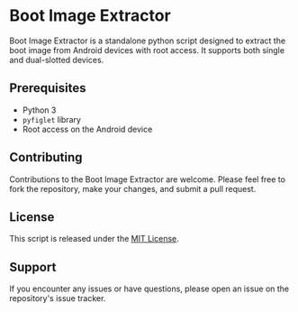 # Boot Image Extractor

Boot Image Extractor is a standalone python script designed to extract the boot image from Android devices with root access. It supports both single and dual-slotted devices.

## Prerequisites

- Python 3
- `pyfiglet` library
- Root access on the Android device

## Contributing

Contributions to the Boot Image Extractor are welcome. Please feel free to fork the repository, make your changes, and submit a pull request.

## License

This script is released under the [MIT License](LICENSE).

## Support

If you encounter any issues or have questions, please open an issue on the repository's issue tracker.